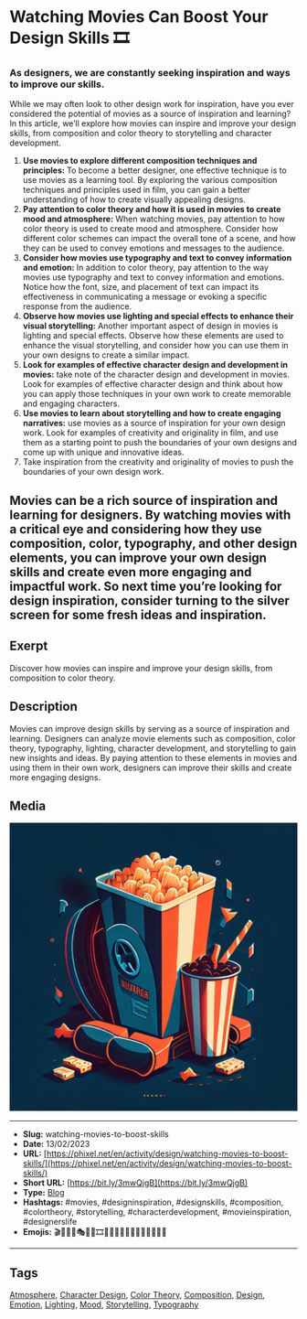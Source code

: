 # Watching Movies Can Boost Your Design Skills 🎞️
### As designers, we are constantly seeking inspiration and ways to improve our skills.

While we may often look to other design work for inspiration, have you ever considered the potential of movies as a source of inspiration and learning? In this article, we’ll explore how movies can inspire and improve your design skills, from composition and color theory to storytelling and character development.

1. **Use movies to explore different composition techniques and principles:** To become a better designer, one effective technique is to use movies as a learning tool. By exploring the various composition techniques and principles used in film, you can gain a better understanding of how to create visually appealing designs.
2. **Pay attention to color theory and how it is used in movies to create mood and atmosphere:** When watching movies, pay attention to how color theory is used to create mood and atmosphere. Consider how different color schemes can impact the overall tone of a scene, and how they can be used to convey emotions and messages to the audience.
3. **Consider how movies use typography and text to convey information and emotion:** In addition to color theory, pay attention to the way movies use typography and text to convey information and emotions. Notice how the font, size, and placement of text can impact its effectiveness in communicating a message or evoking a specific response from the audience.
4. **Observe how movies use lighting and special effects to enhance their visual storytelling:** Another important aspect of design in movies is lighting and special effects. Observe how these elements are used to enhance the visual storytelling, and consider how you can use them in your own designs to create a similar impact.
5. **Look for examples of effective character design and development in movies:** take note of the character design and development in movies. Look for examples of effective character design and think about how you can apply those techniques in your own work to create memorable and engaging characters.
6. **Use movies to learn about storytelling and how to create engaging narratives:** use movies as a source of inspiration for your own design work. Look for examples of creativity and originality in film, and use them as a starting point to push the boundaries of your own designs and come up with unique and innovative ideas.
7. Take inspiration from the creativity and originality of movies to push the boundaries of your own design work.

Movies can be a rich source of inspiration and learning for designers. By watching movies with a critical eye and considering how they use composition, color, typography, and other design elements, you can improve your own design skills and create even more engaging and impactful work. So next time you’re looking for design inspiration, consider turning to the silver screen for some fresh ideas and inspiration.
------------
## Exerpt
Discover how movies can inspire and improve your design skills, from composition to color theory.
## Description
Movies can improve design skills by serving as a source of inspiration and learning. Designers can analyze movie elements such as composition, color theory, typography, lighting, character development, and storytelling to gain new insights and ideas. By paying attention to these elements in movies and using them in their own work, designers can improve their skills and create more engaging designs.
## Media
<img src="media/bbcf1362/watching-movies-to-boost-design.jpg" loading="lazy"><br>

------------
- **Slug:** watching-movies-to-boost-skills
- **Date:** 13/02/2023
- **URL:** [https://phixel.net/en/activity/design/watching-movies-to-boost-skills/](https://phixel.net/en/activity/design/watching-movies-to-boost-skills/)
- **Short URL:** [https://bit.ly/3mwQjgB](https://bit.ly/3mwQjgB)
- **Type:** [Blog](#blog)
- **Hashtags:** #movies, #designinspiration, #designskills, #composition, #colortheory, #storytelling, #characterdevelopment, #movieinspiration, #designerslife
- **Emojis:** 🎬🎥💡🎨🎭🎥🌈🎞️🎨🎪😊😁😎😍🤩😜😝😏😉😆

------------
## Tags
[Atmosphere](#atmosphere), [Character Design](#character-design), [Color Theory](#color-theory), [Composition](#composition), [Design](#design), [Emotion](#emotion), [Lighting](#lighting), [Mood](#mood), [Storytelling](#storytelling), [Typography](#typography)
